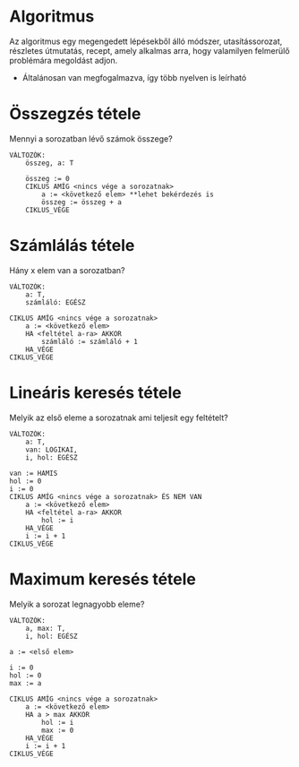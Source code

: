 # Algoritmus
Az algoritmus egy megengedett lépésekből álló módszer, utasítássorozat, részletes útmutatás, recept, amely alkalmas arra, hogy valamilyen felmerülő problémára megoldást adjon.

- Általánosan van megfogalmazva, így több nyelven is leírható

# Összegzés tétele
Mennyi a sorozatban lévő számok összege?
```
VÁLTOZÓK:
	összeg, a: T

	összeg := 0
	CIKLUS AMÍG <nincs vége a sorozatnak>
		a := <következő elem> **lehet bekérdezés is
		összeg := összeg + a
	CIKLUS_VÉGE
```
# Számlálás tétele
Hány x elem van a sorozatban?
```
VÁLTOZÓK:
	a: T,
	számláló: EGÉSZ

CIKLUS AMÍG <nincs vége a sorozatnak>
	a := <következő elem>
	HA <feltétel a-ra> AKKOR
		számláló := számláló + 1
	HA_VÉGE
CIKLUS_VÉGE
```
# Lineáris keresés tétele
Melyik az első eleme a sorozatnak ami teljesít egy feltételt?
```
VÁLTOZÓK:
	a: T,
	van: LOGIKAI,
	i, hol: EGÉSZ

van := HAMIS
hol := 0
i := 0
CIKLUS AMÍG <nincs vége a sorozatnak> ÉS NEM VAN
	a := <következő elem>
	HA <feltétel a-ra> AKKOR
		hol := i
	HA_VÉGE
	i := i + 1
CIKLUS_VÉGE
```
# Maximum keresés tétele
Melyik a sorozat legnagyobb eleme?
```
VÁLTOZÓK:
	a, max: T,
	i, hol: EGÉSZ

a := <első elem>

i := 0
hol := 0
max := a

CIKLUS AMÍG <nincs vége a sorozatnak>
	a := <következő elem>
	HA a > max AKKOR
		hol := i
		max := 0
	HA_VÉGE
	i := i + 1
CIKLUS_VÉGE
```